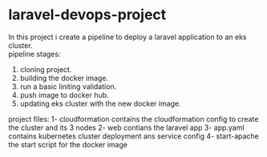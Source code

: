 # laravel-devops-project
In this project i create a pipeline to deploy a laravel application to an eks cluster.</br>
pipeline stages: 
1. cloning project.
2. building the docker image.
3. run a basic liniting validation.
4. push image to docker hub.
5. updating eks cluster with the new docker image.

project files:
1- cloudformation contains the cloudformation config to create the cluster and its 3 nodes
2- web contians the laravel app
3- app.yaml contains kubernetes cluster deployment ans service config
4- start-apache the start script for the docker image
